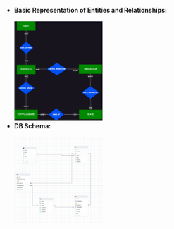 <ul>
  <li>
    <strong>Basic Representation of Entities and Relationships:</strong>
    <br>
    <br>
    <img src="/BasicErDiagram.png" width="200">
  </li>
  <li>
    <strong>DB Schema:</strong>
    <br>
    <br>
    <img src="/DB Schema.png" width="200">
  </li>
  
</ul>
